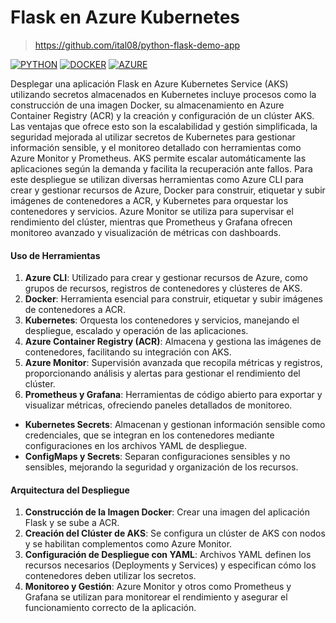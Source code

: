 # Flask en Azure Kubernetes

> https://github.com/ital08/python-flask-demo-app

[![PYTHON](https://img.shields.io/badge/python-black?style=for-the-badge&logo=python)](https://github.com/hustavojhon)
[![DOCKER](https://img.shields.io/badge/docker-black?style=for-the-badge&logo=docker)](https://github.com/hustavojhon) 
[![AZURE](https://img.shields.io/badge/Azure-black?style=for-the-badge&logo=microsoft-azure)](https://github.com/hustavojhon)

Desplegar una aplicación Flask en Azure Kubernetes Service (AKS) utilizando secretos almacenados en Kubernetes incluye procesos como la construcción de una imagen Docker, su almacenamiento en Azure Container Registry (ACR) y la creación y configuración de un clúster AKS. Las ventajas que ofrece esto son la escalabilidad y gestión simplificada, la seguridad mejorada al utilizar secretos de Kubernetes para gestionar información sensible, y el monitoreo detallado con herramientas como Azure Monitor y Prometheus. AKS permite escalar automáticamente las aplicaciones según la demanda y facilita la recuperación ante fallos. Para este despliegue se utilizan diversas herramientas como Azure CLI para crear y gestionar recursos de Azure, Docker para construir, etiquetar y subir imágenes de contenedores a ACR, y Kubernetes para orquestar los contenedores y servicios. Azure Monitor se utiliza para supervisar el rendimiento del clúster, mientras que Prometheus y Grafana ofrecen monitoreo avanzado y visualización de métricas con dashboards.
#### Uso de Herramientas
1. **Azure CLI**: Utilizado para crear y gestionar recursos de Azure, como grupos de recursos, registros de contenedores y clústeres de AKS.
2. **Docker**: Herramienta esencial para construir, etiquetar y subir imágenes de contenedores a ACR.
3. **Kubernetes**: Orquesta los contenedores y servicios, manejando el despliegue, escalado y operación de las aplicaciones.
4. **Azure Container Registry (ACR)**: Almacena y gestiona las imágenes de contenedores, facilitando su integración con AKS.
5. **Azure Monitor**: Supervisión avanzada que recopila métricas y registros, proporcionando análisis y alertas para gestionar el rendimiento del clúster.
6. **Prometheus y Grafana**: Herramientas de código abierto para exportar y visualizar métricas, ofreciendo paneles detallados de monitoreo.

- **Kubernetes Secrets**: Almacenan y gestionan información sensible como credenciales, que se integran en los contenedores mediante configuraciones en los archivos YAML de despliegue.
- **ConfigMaps y Secrets**: Separan configuraciones sensibles y no sensibles, mejorando la seguridad y organización de los recursos.
#### Arquitectura del Despliegue
1. **Construcción de la Imagen Docker**: Crear una imagen del aplicación Flask y se sube a ACR.
2. **Creación del Clúster de AKS**: Se configura un clúster de AKS con nodos y se habilitan complementos como Azure Monitor.
3. **Configuración de Despliegue con YAML**: Archivos YAML definen los recursos necesarios (Deployments y Services) y especifican cómo los contenedores deben utilizar los secretos.
4. **Monitoreo y Gestión**: Azure Monitor y otros como Prometheus y Grafana se utilizan para monitorear el rendimiento y asegurar el funcionamiento correcto de la aplicación.

